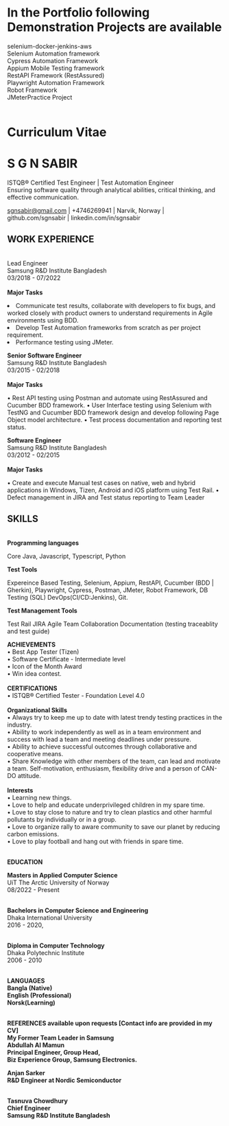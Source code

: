 # In the Portfolio following Demonstration Projects are available <be>

selenium-docker-jenkins-aws <br>
Selenium Automation framework<br>
Cypress Automation Framework <br>
Appium Mobile Testing framework <br>
RestAPI Framework (RestAssured)<br>
Playwright Automation Framework <br>
Robot Framework <br>
JMeterPractice Project<br><br>

# Curriculum Vitae

# S G N SABIR<br>
ISTQB®️ Certified Test Engineer | Test Automation Engineer<br>
Ensuring software quality through analytical abilities, critical thinking, and effective communication.<br>

  sgnsabir@gmail.com     |   +4746269941   |     Narvik, Norway   |        github.com/sgnsabir	 |  linkedin.com/in/sgnsabir<br>
 
<h2>WORK EXPERIENCE</h2><br>
Lead Engineer<br>
Samsung R&D Institute Bangladesh<br>
03/2018 - 07/2022<br><br>
<b>Major Tasks</b><br>
<p>
<li>Communicate test results, collaborate with developers to fix bugs, and worked closely with product owners to understand requirements in Agile environments using BDD.</li>
<li>Develop Test Automation frameworks from scratch as per project requirement.</li>
<li>Performance testing using JMeter.</li>
</p>
<b>Senior Software Engineer</b><br>
Samsung R&D Institute Bangladesh<br>
03/2015 - 02/2018<br><br>
<b>Major Tasks</b><br>
<p>
•	Rest API testing using Postman and automate using RestAssured and Cucumber BDD framework.
•	User Interface testing using Selenium with TestNG and Cucumber BDD framework design and develop following Page Object model architecture.
•	Test process documentation and reporting test status.
</p>
<b>Software Engineer</b><br>
Samsung R&D Institute Bangladesh<br>
03/2012 - 02/2015<br><br>
<b>Major Tasks</b><br>
<p>
•	Create and execute Manual test cases on native, web and hybrid applications in Windows, Tizen, Android and iOS platform using Test Rail.
•	Defect management in JIRA and Test status reporting to Team Leader
</p>

<h2>SKILLS</h2><br>
<b>Programming languages</b>
<p>Core Java, Javascript, Typescript, Python</p>
<b>Test Tools</b>
<p>
  Expereince Based Testing, Selenium, Appium, RestAPI, Cucumber (BDD | Gherkin), Playwright, Cypress, Postman, JMeter, Robot Framework, DB Testing (SQL) DevOps(CI/CD:Jenkins), Git.
</p>
<b>Test Management Tools</b>
<p>Test Rail JIRA Agile Team Collaboration Documentation (testing traceablity and test guide)</p>

<b>ACHIEVEMENTS</b><br>
•	Best App Tester (Tizen)<br>
•	Software Certificate - Intermediate level<br>
•	Icon of the Month Award<br>
•	Win idea contest.<br><br>
<b>CERTIFICATIONS</b><br>
•	ISTQB® Certified Tester - Foundation Level 4.0<br><br>
<b>Organizational Skills</b><br>
•	Always try to keep me up to date with latest trendy testing practices in the industry.<br>
•	Ability to work independently as well as in a team environment and success with lead a team and meeting deadlines under pressure.<br>
•	Ability to achieve successful outcomes through collaborative and cooperative means.<br>
•	Share Knowledge with other members of the team, can lead and motivate a team. Self-motivation, enthusiasm, flexibility drive and a person of CAN-DO attitude.<br><br>
<b>Interests</b> <br>
•	Learning new things.<br>
•	Love to help and educate underprivileged children in my spare time.<br>
•	Love to stay close to nature and try to clean plastics and other harmful pollutants by individually or in a group. <br>
•	Love to organize rally to aware community to save our planet by reducing carbon emissions.<br>
•	Love to play football and hang out with friends in spare time.<br><br>
 
<b>EDUCATION</b><br>

<b>Masters in Applied Computer Science</b><br>
UiT The Arctic University of Norway<br>
08/2022 - Present<br><br>

<b>Bachelors in Computer Science and Engineering</b><br>
Dhaka International University<br>
2016 - 2020,<br><br>

<b>Diploma in Computer Technology</b><br>
Dhaka Polytechnic Institute<br>
2006 - 2010<br><br>

<b>LANGUAGES<b><br>
Bangla (Native) <br>
English (Professional)<br>
Norsk(Learning)<br><br>

<b>REFERENCES available upon requests</b> [Contact info are provided in my CV] <br>
My Former Team Leader in Samsung<br>
Abdullah Al Mamun<br>
Principal Engineer, Group Head, <br>
Biz Experience Group, Samsung Electronics.<br>

Anjan Sarker <br>
R&D Engineer at Nordic Semiconductor<br><br>

Tasnuva Chowdhury<br>
Chief Engineer <br>
Samsung R&D Institute Bangladesh<br>

